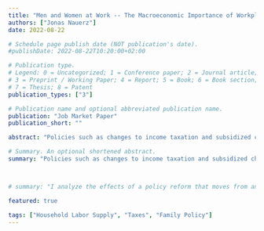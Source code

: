```yaml
---
title: "Men and Women at Work -- The Macroeconomic Importance of Workplace Diversity"
authors: ["Jonas Nauerz"]
date: 2022-08-22

# Schedule page publish date (NOT publication's date).
#publishDate: 2022-08-22T10:20:00+02:00

# Publication type.
# Legend: 0 = Uncategorized; 1 = Conference paper; 2 = Journal article;
# 3 = Preprint / Working Paper; 4 = Report; 5 = Book; 6 = Book section;
# 7 = Thesis; 8 = Patent
publication_types: ["3"]

# Publication name and optional abbreviated publication name.
publication: "Job Market Paper"
publication_short: ""

abstract: "Policies such as changes to income taxation and subsidized childcare that aim to increase the female labor supply are high on the agenda of policymakers and widely discussed among economists. Much of the macroeconomic analysis has focused on the direct effects of adding more (female) workers to the labor force by assuming that men and women are perfect substitutes in the production process. I develop a general equilibrium model with heterogeneous agents and family labor supply to consider the possibility of imperfect substitution. This choice is motivated by my empirical estimate of the elasticity of substitution between male and female labor inputs in modern-day Germany of 0.55. For identification, I exploit a natural experiment that induced exogenous time and county-level (Landkreise) variation in the availability of public daycare for children under the age of three. I study the implications of a reform that moves from joint taxation of married couples to individual taxation and find that it substantially affects the labor force participation of married women (+12.7%) and overall output (+7.4%). This result compares to an output increase of 3.27% in the perfect substitutability case. Thus, disregarding the added benefits of gender diversity underestimates the positive effects of such a policy change."

# Summary. An optional shortened abstract.
summary: "Policies such as changes to income taxation and subsidized childcare that aim to increase the female labor supply are high on the agenda of policymakers and widely discussed among economists. Much of the macroeconomic analysis has focused on the direct effects of adding more (female) workers to the labor force by assuming that men and women are perfect substitutes in the production process. I develop a general equilibrium model with heterogeneous agents and family labor supply to consider the possibility of imperfect substitution. This choice is motivated by my empirical estimate of the elasticity of substitution between male and female labor inputs in modern-day Germany of 0.55. For identification, I exploit a natural experiment that induced exogenous time and county-level (Landkreise) variation in the availability of public daycare for children under the age of three. I study the implications of a reform that moves from joint taxation of married couples to individual taxation and find that it substantially affects the labor force participation of married women (+12.7%) and overall output (+7.4%). This result compares to an output increase of 3.27% in the perfect substitutability case. Thus, disregarding the added benefits of gender diversity underestimates the positive effects of such a policy change."



# summary: "I analyze the effects of a policy reform that moves from an income tax system in which married households are taxed jointly to one in which individuals are the unit of taxation. I consider the possibility of imperfect sustainability of male and female labor inputs in the production process based on empirical evidence I obtained exploiting a natural experiment in the availability of public daycare in Germany."

featured: true

tags: ["Household Labor Supply", "Taxes", "Family Policy"]
---
```

